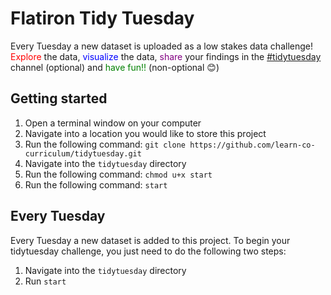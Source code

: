 # Flatiron Tidy Tuesday

<p>Every Tuesday a new dataset is uploaded as a low stakes data challenge! <br><span style="color:red;">Explore </span>the data, <span style="color:blue;">visualize </span>the data, <span style="color:purple;">share</span> your findings in the <a href="https://flatiron-school.slack.com/archives/C041Q4TCL13" target="_blank">#tidytuesday</a> channel (optional) and <span style="color:green">have fun!!</span> (non-optional 😊)</span></p>

## Getting started

1. Open a terminal window on your computer
2. Navigate into a location you would like to store this project
3. Run the following command: `git clone https://github.com/learn-co-curriculum/tidytuesday.git`
4. Navigate into the `tidytuesday` directory
5. Run the following command: `chmod u+x start`
6. Run the following command: `start`

## Every Tuesday
Every Tuesday a new dataset is added to this project. To begin your tidytuesday challenge, you just need to do the following two steps:
1. Navigate into the `tidytuesday` directory
2. Run `start`


